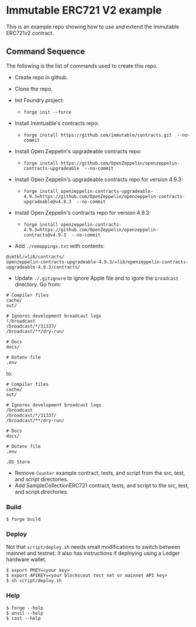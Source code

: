 # Immutable ERC721 V2 example

This is an example repo showing how to use and extend the Immutable ERC721v2 contract.

## Command Sequence

The following is the list of commands used to create this repo.

- Create repo in github. 
- Clone the repo.
- Init Foundry project: 
  - `forge init --force`
- Install Immtuable's contracts repo:
  - `forge install https://github.com/immutable/contracts.git  --no-commit`
- Install Open Zeppelin's upgradeable contracts repo:
  - `forge install https://github.com/OpenZeppelin/openzeppelin-contracts-upgradeable  --no-commit`
- Install Open Zeppelin's upgradeable contracts repo for version 4.9.3:
  - `forge install openzeppelin-contracts-upgradeable-4.9.3=https://github.com/OpenZeppelin/openzeppelin-contracts-upgradeable@v4.9.3  --no-commit`
- Install Open Zeppelin's contracts repo for version 4.9.3:
  - `forge install openzeppelin-contracts-4.9.3=https://github.com/OpenZeppelin/openzeppelin-contracts@v4.9.3  --no-commit`


- Add `./remappings.txt` with contents:
```
@imtbl/=lib/contracts/
openzeppelin-contracts-upgradeable-4.9.3/=lib/openzeppelin-contracts-upgradeable-4.9.3/contracts/
```
- Update `./.gitignore` to ignore Apple file and to igore the `broadcast` directory. Go from:
```
# Compiler files
cache/
out/

# Ignores development broadcast logs
!/broadcast
/broadcast/*/31337/
/broadcast/**/dry-run/

# Docs
docs/

# Dotenv file
.env
```
to:
```
# Compiler files
cache/
out/

# Ignores development broadcast logs
/broadcast
/broadcast/*/31337/
/broadcast/**/dry-run/

# Docs
docs/

# Dotenv file
.env

.DS_Store
```
- Remove `Counter` example contract, tests, and script from the src, test, and script directories.
- Add SampleCollectionERC721 contract, tests, and script to the src, test, and script directories.




### Build

```shell
$ forge build
```

### Deploy

Not that `script/deploy.sh` needs small modifications to switch between mainnet and testnet. It also has instructions if deploying using a Ledger hardware wallet.

```shell
$ export PKEY=<your key>
$ export APIKEY=<your blockscout test net or mainnet API key>
$ sh script/deploy.sh
```



### Help

```shell
$ forge --help
$ anvil --help
$ cast --help
```

